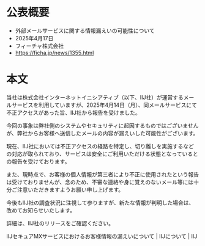 # 公表概要
- 外部メールサービスに関する情報漏えいの可能性について
- 2025年4月17日
- フィーチャ株式会社
- https://ficha.jp/news/1355.html

# 本文
当社は株式会社インターネットイニシアティブ（以下、IIJ社）が運営するメールサービスを利用していますが、2025年4月14日（月）、同メールサービスにて不正アクセスがあった旨、IIJ社から報告を受けました。

今回の事象は弊社側のシステムやセキュリティに起因するものではございませんが、弊社からお客様へ送信したメールの内容が漏えいした可能性がございます。


現在、IIJ社においては不正アクセスの経路を特定し、切り離しを実施するなどの対応が取られており、サービスは安全にご利用いただける状態となっているとの報告を受けております。

また、現時点で、お客様の個人情報が第三者により不正に使用されたという報告は受けておりませんが、念のため、不審な連絡や身に覚えのないメール等には十分ご注意いただきますようお願い申し上げます。


今後もIIJ社の調査状況に注視して参りますが、新たな情報が判明した場合は、改めてお知らせいたします。

 

詳細は、IIJ社のリリースをご確認ください。

IIJセキュアMXサービスにおけるお客様情報の漏えいについて | IIJについて | IIJ
